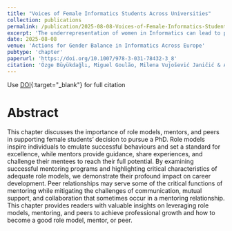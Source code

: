 ```yaml
---
title: "Voices of Female Informatics Students Across Universities"
collection: publications
permalink: /publication/2025-08-08-Voices-of-Female-Informatics-Students
excerpt: 'The underrepresentation of women in Informatics can lead to perceptions of potential challenges and concerns among female students. How do these students perceive the challenges they may encounter? How does this perception influence their decisions about pursuing a PhD in Informatics? In this chapter, we discuss these challenges and the opportunities the female PhD students experience, presenting them from their perspectives. Additionally, considering the “leaky pipeline” phenomenon, which causes even further attrition in the higher education pipeline, we incorporate the viewpoints of both bachelor’s and master’s students regarding pursuing a PhD in Informatics.'
date: 2025-08-08
venue: 'Actions for Gender Balance in Informatics Across Europe'
pubtype: 'chapter'
paperurl: 'https://doi.org/10.1007/978-3-031-78432-3_8'
citation: 'Özge Büyükdağlı, Miguel Goulão, Milena Vujošević Janičić & Amal Mersni, "Voices of Female Informatics Students Across Universities", Actions for Gender Balance in Informatics Across Europe, pp. 105-135, Springer, August, 2025.'
---
```

Use [DOI](https://doi.org/10.1007/978-3-031-78432-3_6){:target="_blank"} for full citation

# Abstract

This chapter discusses the importance of role models, mentors, and peers in supporting female students’ decision to pursue a PhD. Role models inspire individuals to emulate successful behaviours and set a standard for excellence, while mentors provide guidance, share experiences, and challenge their mentees to reach their full potential. By examining successful mentoring programs and highlighting critical characteristics of adequate role models, we demonstrate their profound impact on career development. Peer relationships may serve some of the critical functions of mentoring while mitigating the challenges of communication, mutual support, and collaboration that sometimes occur in a mentoring relationship. This chapter provides readers with valuable insights on leveraging role models, mentoring, and peers to achieve professional growth and how to become a good role model, mentor, or peer.
